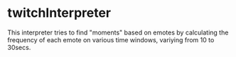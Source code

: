 # twitchInterpreter

This interpreter tries to find "moments" based on emotes by calculating the frequency of each emote on various time windows, variying from 10 to 30secs.

